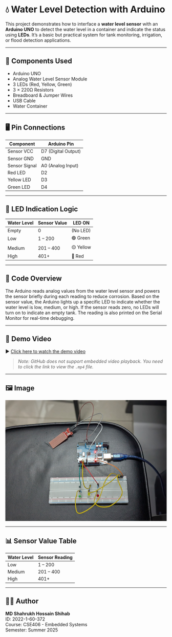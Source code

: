 # 💧 Water Level Detection with Arduino

This project demonstrates how to interface a **water level sensor** with an **Arduino UNO** to detect the water level in a container and indicate the status using **LEDs**. It’s a basic but practical system for tank monitoring, irrigation, or flood detection applications.

---

## 🔧 Components Used

- Arduino UNO  
- Analog Water Level Sensor Module  
- 3 LEDs (Red, Yellow, Green)  
- 3 × 220Ω Resistors  
- Breadboard & Jumper Wires  
- USB Cable  
- Water Container  

---

## 🖥️ Pin Connections

| Component      | Arduino Pin         |
|----------------|---------------------|
| Sensor VCC     | D7 (Digital Output) |
| Sensor GND     | GND                 |
| Sensor Signal  | A0 (Analog Input)   |
| Red LED        | D2                  |
| Yellow LED     | D3                  |
| Green LED      | D4                  |

---

## 🚦 LED Indication Logic

| Water Level | Sensor Value | LED ON     |
|-------------|--------------|------------|
| Empty       | 0            | (No LED)   |
| Low         | 1 – 200      | 🟢 Green   |
| Medium      | 201 – 400    | 🟡 Yellow  |
| High        | 401+         | 🔴 Red     |

---

## 🧠 Code Overview

The Arduino reads analog values from the water level sensor and powers the sensor briefly during each reading to reduce corrosion. Based on the sensor value, the Arduino lights up a specific LED to indicate whether the water level is low, medium, or high. If the sensor reads zero, no LEDs will turn on to indicate an empty tank. The reading is also printed on the Serial Monitor for real-time debugging.

---

## 🎥 Demo Video

▶️ [Click here to watch the demo video](https://github.com/shihab372/water-level-sensor-arduino/blob/main/water%20level%20detector%20arduino%20video.mp4)

> _Note: GitHub does not support embedded video playback. You need to click the link to view the `.mp4` file._

---

## 🖼️ Image

![Setup Image](https://github.com/shihab372/water-level-sensor-arduino/raw/main/initial%20setup.jpg)

---

## 📊 Sensor Value Table

| Water Level | Sensor Reading |
|-------------|----------------|
| Low         | 1 – 200        |
| Medium      | 201 – 400      |
| High        | 401+           |

---

## 🧑‍🎓 Author

**MD Shahrukh Hossain Shihab**  
ID: 2022-1-60-372  
Course: CSE406 - Embedded Systems  
Semester: Summer 2025
